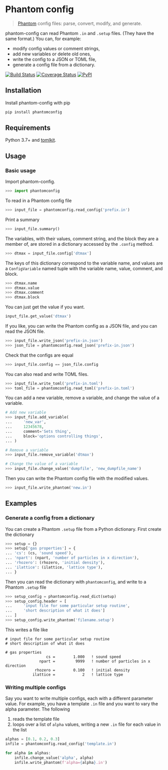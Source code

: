 Phantom config
==============

> [Phantom](https://bitbucket.org/danielprice/phantom) config files: parse, convert, modify, and generate.

phantom-config can read Phantom `.in` and `.setup` files. (They have the same format.) You can, for example:

- modify config values or comment strings,
- add new variables or delete old ones,
- write the config to a JSON or TOML file,
- generate a config file from a dictionary.

[![Build Status](https://travis-ci.org/dmentipl/phantom-config.svg?branch=master)](https://travis-ci.org/dmentipl/phantom-config)
[![Coverage Status](https://coveralls.io/repos/github/dmentipl/phantom-config/badge.svg?branch=master)](https://coveralls.io/github/dmentipl/phantom-config?branch=master)
[![PyPI](https://img.shields.io/pypi/v/phantomconfig)](https://pypi.org/project/phantomconfig/)

Installation
------------

Install phantom-config with pip

```bash
pip install phantomconfig
```

Requirements
------------

Python 3.7+ and [tomlkit](https://github.com/sdispater/tomlkit).

Usage
-----

### Basic usage

Import phantom-config.

```python
>>> import phantomconfig
```

To read in a Phantom config file

```python
>>> input_file = phantomconfig.read_config('prefix.in')
```

Print a summary

```python
>>> input_file.summary()
```

The variables, with their values, comment string, and the block they are a member of, are stored in a dictionary accessed by the `.config` method.

```python
>>> dtmax = input_file.config['dtmax']
```

The keys of this dictionary correspond to the variable name, and values are a `ConfigVariable` named tuple with the variable name, value, comment, and block.

```python
>>> dtmax.name
>>> dtmax.value
>>> dtmax.comment
>>> dtmax.block
```

You can just get the value if you want.

```python
input_file.get_value('dtmax')
```

If you like, you can write the Phantom config as a JSON file, and you can read the JSON file.

```python
>>> input_file.write_json('prefix-in.json')
>>> json_file = phantomconfig.read_json('prefix-in.json')
```

Check that the configs are equal

```python
>>> input_file.config == json_file.config
```

You can also read and write TOML files.

```python
>>> input_file.write_toml('prefix-in.toml')
>>> toml_file = phantomconfig.read_toml('prefix-in.toml')
```

You can add a new variable, remove a variable, and change the value of a variable.

```python
# Add new variable
>>> input_file.add_variable(
...     'new_var',
...     12345678,
...     comment='Sets thing',
...     block='options controlling things',
... )

# Remove a variable
>>> input_file.remove_variable('dtmax')

# Change the value of a variable
>>> input_file.change_value('dumpfile', 'new_dumpfile_name')
```

Then you can write the Phantom config file with the modified values.

```python
>>> input_file.write_phantom('new.in')
```

Examples
--------

### Generate a config from a dictionary

You can create a Phantom `.setup` file from a Python dictionary. First create the dictionary

```python
>>> setup = {}
>>> setup['gas properties'] = {
... 'cs': (cs, 'sound speed'),
... 'npart': (npart, 'number of particles in x direction'),
... 'rhozero': (rhozero, 'initial density'),
... 'ilattice': (ilattice, 'lattice type'),
... }
```

Then you can read the dictionary with `phantomconfig`, and write to a Phantom `.setup` file

```python
>>> setup_config = phantomconfig.read_dict(setup)
>>> setup_config.header = [
...     'input file for some particular setup routine',
...     'short description of what it does']
... ]
>>> setup_config.write_phantom('filename.setup')
```

This writes a file like

```
# input file for some particular setup routine
# short description of what it does

# gas properties
                  cs =        1.000   ! sound speed
               npart =         9999   ! number of particles in x direction
             rhozero =        0.100   ! initial density
            ilattice =            2   ! lattice type
```

### Writing multiple configs

Say you want to write multiple configs, each with a different parameter value. For example, you have a template `.in` file and you want to vary the alpha parameter. The following

1. reads the template file
2. loops over a list of `alpha` values, writing a new `.in` file for each value in the list

```python
alphas = [0.1, 0.2, 0.3]
infile = phantomconfig.read_config('template.in')

for alpha in alphas:
    infile.change_value('alpha', alpha)
    infile.write_phantom(f'alpha={alpha}.in')
```
